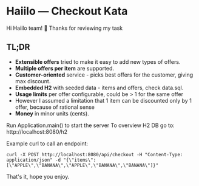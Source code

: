 # Haiilo — Checkout Kata

Hi Haiilo team! 👋 Thanks for reviewing my task

## TL;DR
- **Extensible offers** tried to make it easy to add new types of offers.
- **Multiple offers per item** are supported.
- **Customer-oriented** service - picks best offers for the customer, giving max discount.
- **Embedded H2** with seeded data - items and offers, check data.sql.
- **Usage limits** per offer configurable, could be > 1 for the same offer
- However I assumed a limitation that 1 item can be discounted only by 1 offer, because of rational sense
- **Money** in minor units (cents).

Run Application.main() to start the server
To overview H2 DB go to: http://localhost:8080/h2

Example curl to call an endpoint:
```
curl -X POST http://localhost:8080/api/checkout -H "Content-Type: application/json" -d "{\"items\":[\"APPLE\",\"BANANA\",\"APPLE\",\"BANANA\",\"BANANA\"]}"
```

That's it, hope you enjoy.
